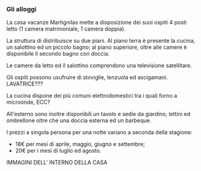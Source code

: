 ### Gli alloggi

La casa vacanze Martignilas mette a disposizione dei suoi ospiti 4 posti letto (1 camera matrimoniale, 1 camera doppia).

La struttura di distribuisce su due piani. Al piano terra è presente la cucina, un salottino ed un piccolo bagno; al piano superiore, oltre alle camere è disponibile il secondo bagno con doccia.

Le camere da letto ed il salottino comprendono una televisione satellitare.

Gli ospiti possono usufruire di stoviglie, lenzuola ed ascigamani. LAVATRICE???

La cucina dispone dei più comuni elettrodomestici tra i quali forno a microonde, ECC?

All'esterno sono inoltre disponibili un tavolo e sedie da giardino, lettini ed ombrellone oltre che una doccia esterna ed un barbeque.

I prezzi a singola persona per una notte variano a seconda della stagione:

* 18€ per mesi di aprile, maggio, giugno e settembre;
* 20€ per i mesi di luglio ed agosto.

IMMAGINI DELL' INTERNO DELLA CASA
